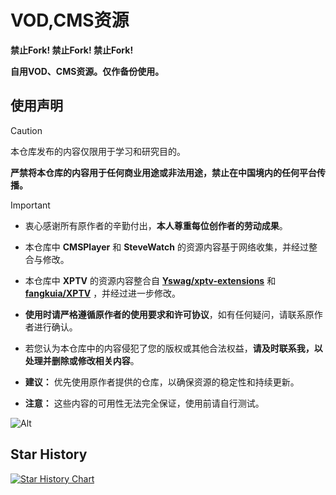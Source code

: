 # VOD,CMS资源

**禁止Fork! 禁止Fork! 禁止Fork!**

**自用VOD、CMS资源。仅作备份使用。**

## 使用声明

> [!CAUTION]
> 
> 本仓库发布的内容仅限用于学习和研究目的。
> 
> **严禁将本仓库的内容用于任何商业用途或非法用途，禁止在中国境内的任何平台传播。**

> [!IMPORTANT]
>
> - 衷心感谢所有原作者的辛勤付出，**本人尊重每位创作者的劳动成果**。
> 
> - 本仓库中 **CMSPlayer** 和 **SteveWatch** 的资源内容基于网络收集，并经过整合与修改。
> 
> - 本仓库中 **XPTV** 的资源内容整合自 **[Yswag/xptv-extensions](https://github.com/Yswag/xptv-extensions)** 和 **[fangkuia/XPTV](https://github.com/fangkuia/XPTV)** ，并经过进一步修改。
> 
> - **使用时请严格遵循原作者的使用要求和许可协议**，如有任何疑问，请联系原作者进行确认。
>
> - 若您认为本仓库中的内容侵犯了您的版权或其他合法权益，**请及时联系我，以处理并删除或修改相关内容**。
> 
> - **建议：** 优先使用原作者提供的仓库，以确保资源的稳定性和持续更新。
>
> - **注意：** 这些内容的可用性无法完全保证，使用前请自行测试。

![Alt](https://repobeats.axiom.co/api/embed/668439c2cba294942c120938d9d531cb70fae71d.svg "Repobeats analytics image")

## Star History
[![Star History Chart](https://api.star-history.com/svg?repos=sooyaaabo/VOD-CMS&type=Date)](https://star-history.com/#sooyaaabo/VOD-CMS&Date)
